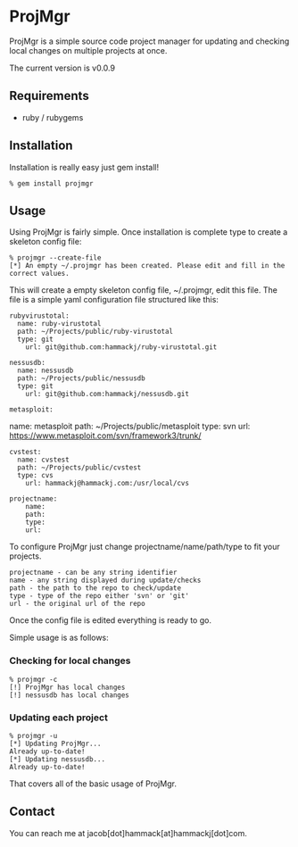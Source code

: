 # ProjMgr


ProjMgr is a simple source code project manager for updating and checking local changes on multiple projects at once.

The current version is v0.0.9

## Requirements

* ruby / rubygems

## Installation
Installation is really easy just gem install!

	% gem install projmgr
	
## Usage
Using ProjMgr is fairly simple. Once installation is complete type to create a skeleton config file:

	% projmgr --create-file
	[*] An empty ~/.projmgr has been created. Please edit and fill in the correct values.

This will create a empty skeleton config file, ~/.projmgr, edit this file. The file is a simple yaml configuration file structured like this:


	rubyvirustotal: 
	  name: ruby-virustotal
	  path: ~/Projects/public/ruby-virustotal
	  type: git
		url: git@github.com:hammackj/ruby-virustotal.git

	nessusdb:
	  name: nessusdb
	  path: ~/Projects/public/nessusdb
	  type: git
		url: git@github.com:hammackj/nessusdb.git

	metasploit:
   name: metasploit
   path: ~/Projects/public/metasploit
   type: svn
   url: https://www.metasploit.com/svn/framework3/trunk/

	cvstest:
	  name: cvstest
	  path: ~/Projects/public/cvstest
	  type: cvs
		url: hammackj@hammackj.com:/usr/local/cvs

	projectname: 
		name: 
		path: 
		type: 
		url:

To configure ProjMgr just change projectname/name/path/type to fit your projects. 

	projectname - can be any string identifier
	name - any string displayed during update/checks
	path - the path to the repo to check/update
	type - type of the repo either 'svn' or 'git'
	url - the original url of the repo

Once the config file is edited everything is ready to go. 

Simple usage is as follows:

### Checking for local changes

	% projmgr -c
	[!] ProjMgr has local changes
	[!] nessusdb has local changes
	

### Updating each project

	% projmgr -u
	[*] Updating ProjMgr...
	Already up-to-date!
	[*] Updating nessusdb...
	Already up-to-date!

That covers all of the basic usage of ProjMgr.
	
## Contact
You can reach me at jacob[dot]hammack[at]hammackj[dot]com.
